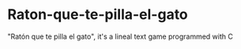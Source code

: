 # Raton-que-te-pilla-el-gato
"Ratón que te pilla el gato", it's a lineal text game programmed with C
